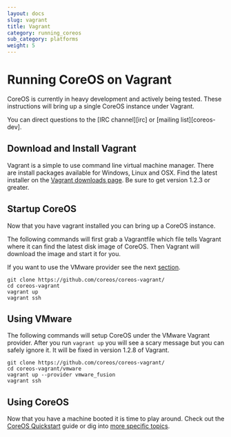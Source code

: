 ```yaml
---
layout: docs
slug: vagrant
title: Vagrant
category: running_coreos
sub_category: platforms
weight: 5
---
```


# Running CoreOS on Vagrant

CoreOS is currently in heavy development and actively being tested. These instructions will bring up a single CoreOS instance under Vagrant.

You can direct questions to the [IRC channel][irc] or [mailing list][coreos-dev].

## Download and Install Vagrant

Vagrant is a simple to use command line virtual machine manager. There are
install packages available for Windows, Linux and OSX. Find the latest
installer on the [Vagrant downloads page][vagrant]. Be sure to get
version 1.2.3 or greater.

[vagrant]: http://downloads.vagrantup.com/

## Startup CoreOS

Now that you have vagrant installed you can bring up a CoreOS instance.

The following commands will first grab a Vagrantfile which file tells
Vagrant where it can find the latest disk image of CoreOS. Then Vagrant
will download the image and start it for you.

If you want to use the VMware provider see the next [section][vmware].

[vmware]: #using-vmware

```
git clone https://github.com/coreos/coreos-vagrant/
cd coreos-vagrant
vagrant up
vagrant ssh
```

## Using VMware

The following commands will setup CoreOS under the VMware Vagrant provider. After
you run `vagrant up` you will see a scary message but you can safely ignore it.
It will be fixed in version 1.2.8 of Vagrant.

```
git clone https://github.com/coreos/coreos-vagrant/
cd coreos-vagrant/vmware
vagrant up --provider vmware_fusion
vagrant ssh
```

## Using CoreOS

Now that you have a machine booted it is time to play around.
Check out the [CoreOS Quickstart]({{site.url}}/docs/quickstart) guide or dig into [more specific topics]({{site.url}}/docs).
